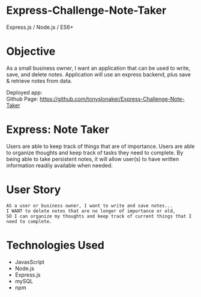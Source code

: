 # Express-Challenge-Note-Taker
Express.js / Node.js / ES6+

# Objective
As a small business owner, I want an application that can be used to write, save, and delete notes. Application will use an express backend, plus save & retrieve notes from data.

Deployed app:  <br/> 
Github Page: https://github.com/tonyslonaker/Express-Challenge-Note-Taker <br/> 

# Express: Note Taker
Users are able to keep track of things that are of importance. Users are able to organize thoughts and keep track of tasks they need to complete. By being able to take persistent notes, it will allow user(s) to have written information readily available when needed.

# User Story

```
AS a user or business owner, I want to write and save notes...
I WANT to delete notes that are no longer of importance or old,
SO I can organize my thoughts and keep track of current things that I need to complete.

```

# Technologies Used
* JavasScript
* Node.js
* Express.js
* mySQL
* npm 
